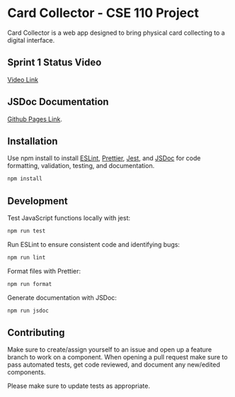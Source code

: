 # Card Collector - CSE 110 Project

Card Collector is a web app designed to bring physical card collecting to a digital interface.

## Sprint 1 Status Video

[Video Link](https://youtu.be/6OmUEN1WJqk)

## JSDoc Documentation

[Github Pages Link](https://cse110-sp25-group07.github.io/card-collector/jsdocs).

## Installation

Use npm install to install [ESLint](https://eslint.org/), [Prettier](https://prettier.io/), [Jest](https://jestjs.io/), and [JSDoc](https://jsdoc.app/) for code formatting, validation, testing, and documentation.

```bash
npm install
```

## Development

Test JavaScript functions locally with jest:

```bash
npm run test
```

Run ESLint to ensure consistent code and identifying bugs:

```bash
npm run lint
```

Format files with Prettier:

```bash
npm run format
```

Generate documentation with JSDoc:

```bash
npm run jsdoc
```

## Contributing

Make sure to create/assign yourself to an issue and open up a feature branch to work on a component. When opening a pull request make sure to pass automated tests, get code reviewed, and document any new/edited components.

Please make sure to update tests as appropriate.
